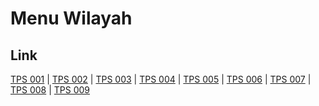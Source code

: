 # Menu Wilayah

## Link

[TPS 001](https://github.com/gigit-pemilu/pemilu-2024-95-papua-pegunungan/tree/main/pilpres/hitung-suara/sub/95-papua-pegunungan/sub/01-jayawijaya/sub/08-wolo/sub/2002-kukurima/sub/001-tps)
 | 
[TPS 002](https://github.com/gigit-pemilu/pemilu-2024-95-papua-pegunungan/tree/main/pilpres/hitung-suara/sub/95-papua-pegunungan/sub/01-jayawijaya/sub/08-wolo/sub/2002-kukurima/sub/002-tps)
 | 
[TPS 003](https://github.com/gigit-pemilu/pemilu-2024-95-papua-pegunungan/tree/main/pilpres/hitung-suara/sub/95-papua-pegunungan/sub/01-jayawijaya/sub/08-wolo/sub/2002-kukurima/sub/003-tps)
 | 
[TPS 004](https://github.com/gigit-pemilu/pemilu-2024-95-papua-pegunungan/tree/main/pilpres/hitung-suara/sub/95-papua-pegunungan/sub/01-jayawijaya/sub/08-wolo/sub/2002-kukurima/sub/004-tps)
 | 
[TPS 005](https://github.com/gigit-pemilu/pemilu-2024-95-papua-pegunungan/tree/main/pilpres/hitung-suara/sub/95-papua-pegunungan/sub/01-jayawijaya/sub/08-wolo/sub/2002-kukurima/sub/005-tps)
 | 
[TPS 006](https://github.com/gigit-pemilu/pemilu-2024-95-papua-pegunungan/tree/main/pilpres/hitung-suara/sub/95-papua-pegunungan/sub/01-jayawijaya/sub/08-wolo/sub/2002-kukurima/sub/006-tps)
 | 
[TPS 007](https://github.com/gigit-pemilu/pemilu-2024-95-papua-pegunungan/tree/main/pilpres/hitung-suara/sub/95-papua-pegunungan/sub/01-jayawijaya/sub/08-wolo/sub/2002-kukurima/sub/007-tps)
 | 
[TPS 008](https://github.com/gigit-pemilu/pemilu-2024-95-papua-pegunungan/tree/main/pilpres/hitung-suara/sub/95-papua-pegunungan/sub/01-jayawijaya/sub/08-wolo/sub/2002-kukurima/sub/008-tps)
 | 
[TPS 009](https://github.com/gigit-pemilu/pemilu-2024-95-papua-pegunungan/tree/main/pilpres/hitung-suara/sub/95-papua-pegunungan/sub/01-jayawijaya/sub/08-wolo/sub/2002-kukurima/sub/009-tps)


